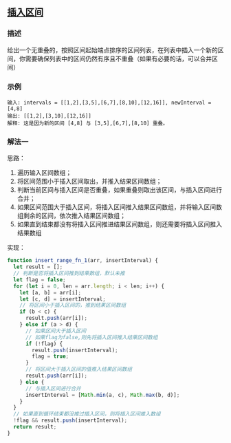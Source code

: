## [插入区间](https://github.com/StarShi/Big-Monster/blob/master/source/leet-code/src/sort/merge_range.js)

### 描述

给出一个无重叠的，按照区间起始端点排序的区间列表，在列表中插入一个新的区间，你需要确保列表中的区间仍然有序且不重叠（如果有必要的话，可以合并区间）

### 示例

```
输入: intervals = [[1,2],[3,5],[6,7],[8,10],[12,16]], newInterval = [4,8]
输出: [[1,2],[3,10],[12,16]]
解释: 这是因为新的区间 [4,8] 与 [3,5],[6,7],[8,10] 重叠。
```

### 解法一

思路：

1. 遍历输入区间数组；
2. 将区间范围小于插入区间取出，并推入结果区间数组；
3. 判断当前区间与插入区间是否重叠，如果重叠则取出该区间，与插入区间进行合并；
4. 如果区间范围大于插入区间，将插入区间推入结果区间数组，并将输入区间数组剩余的区间，依次推入结果区间数组；
5. 如果直到结束都没有将插入区间推进结果区间数组，则还需要将插入区间推入结果数组

实现：

```javascript
function insert_range_fn_1(arr, insertInterval) {
  let result = [];
  // 判断是否将插入区间推到结果数组，默认未推
  let flag = false;
  for (let i = 0, len = arr.length; i < len; i++) {
    let [a, b] = arr[i];
    let [c, d] = insertInterval;
    // 将区间小于插入区间的，推到结果区间数组
    if (b < c) {
      result.push(arr[i]);
    } else if (a > d) {
      // 如果区间大于插入区间
      // 如果flag为false,则先将插入区间推入结果区间数组
      if (!flag) {
        result.push(insertInterval);
        flag = true;
      }
      // 将区间大于插入区间的值推入结果区间数组
      result.push(arr[i]);
    } else {
      // 与插入区间进行合并
      insertInterval = [Math.min(a, c), Math.max(b, d)];
    }
  }
  // 如果直到循环结束都没推过插入区间，则将插入区间推入数组
  !flag && result.push(insertInterval);
  return result;
}
```
